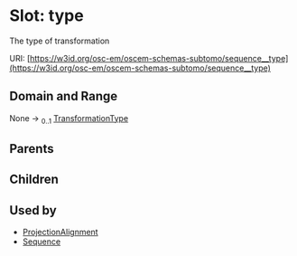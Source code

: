 
# Slot: type

The type of transformation

URI: [https://w3id.org/osc-em/oscem-schemas-subtomo/sequence__type](https://w3id.org/osc-em/oscem-schemas-subtomo/sequence__type)


## Domain and Range

None &#8594;  <sub>0..1</sub> [TransformationType](TransformationType.md)

## Parents


## Children


## Used by

 * [ProjectionAlignment](ProjectionAlignment.md)
 * [Sequence](Sequence.md)
